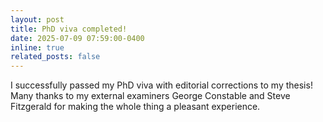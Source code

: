 ```yaml
---
layout: post
title: PhD viva completed!
date: 2025-07-09 07:59:00-0400
inline: true
related_posts: false
---
```

I successfully passed my PhD viva with editorial corrections to my thesis! Many thanks to my external examiners George Constable and Steve Fitzgerald for making the whole thing a pleasant experience.